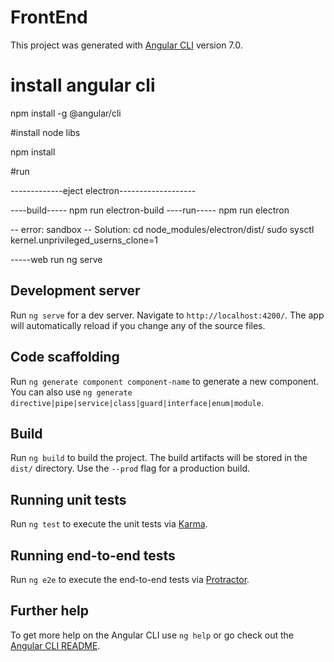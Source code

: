 
# FrontEnd

This project was generated with [Angular CLI](https://github.com/angular/angular-cli) version 7.0.

# install angular cli

npm install -g @angular/cli


#install node libs

npm install

#run

-------------eject electron-------------------

----build-----
npm run electron-build
----run-----
npm run electron

-- error: sandbox -- 
Solution: 
cd node_modules/electron/dist/
sudo sysctl kernel.unprivileged_userns_clone=1

-----web run 
ng serve 



## Development server

Run `ng serve` for a dev server. Navigate to `http://localhost:4200/`. The app will automatically reload if you change any of the source files.

## Code scaffolding

Run `ng generate component component-name` to generate a new component. You can also use `ng generate directive|pipe|service|class|guard|interface|enum|module`.

## Build

Run `ng build` to build the project. The build artifacts will be stored in the `dist/` directory. Use the `--prod` flag for a production build.

## Running unit tests

Run `ng test` to execute the unit tests via [Karma](https://karma-runner.github.io).

## Running end-to-end tests

Run `ng e2e` to execute the end-to-end tests via [Protractor](http://www.protractortest.org/).

## Further help

To get more help on the Angular CLI use `ng help` or go check out the [Angular CLI README](https://github.com/angular/angular-cli/blob/master/README.md).
